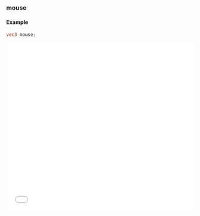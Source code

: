 ### mouse
#### Example
```glsl
vec3 mouse;
```
<iframe width="100%" height="450px" src="/sculpture/-LVeIrTalVI04eQ7TfdO?example=true&embed=true" frameborder="0"></iframe>